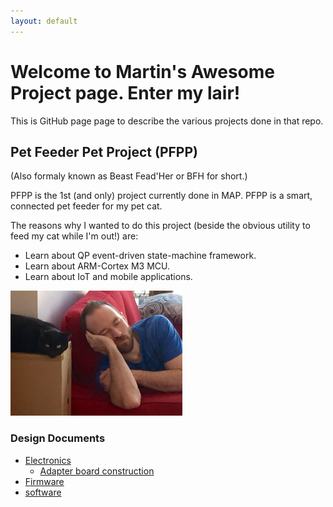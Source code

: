 ```yaml
---
layout: default
---
```


# Welcome to Martin's Awesome Project page. Enter my lair!

This is GitHub page page to describe the various projects done in that repo.

## Pet Feeder Pet Project (PFPP)

(Also formaly known as Beast Fead'Her or BFH for short.)

PFPP is the 1st (and only) project currently done in MAP.
PFPP is a smart, connected pet feeder for my pet cat.

The reasons why I wanted to do this project (beside the obvious utility to feed my cat while I'm out!) are:

*  Learn about QP event-driven state-machine framework.
*  Learn about ARM-Cortex M3 MCU.
*  Learn about IoT and mobile applications.

<img src="./images/SukiEtMoi.jpg" alt="Suki and Me" height="200" width="275">

### Design Documents

*  [Electronics](./bfh_electronics)
   * [Adapter board construction](./bfh_adapter)
*  [Firmware](./bfh_firmware)
*  [software](./bfh_software)

